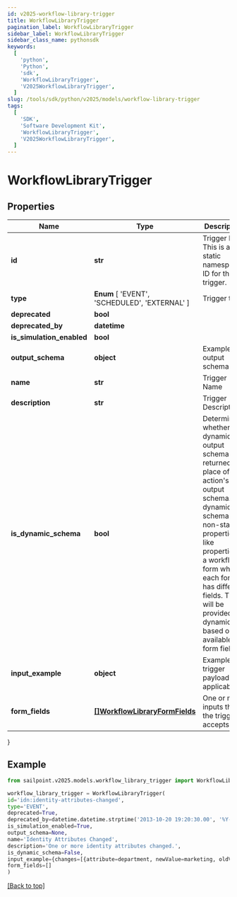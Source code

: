 ```yaml
---
id: v2025-workflow-library-trigger
title: WorkflowLibraryTrigger
pagination_label: WorkflowLibraryTrigger
sidebar_label: WorkflowLibraryTrigger
sidebar_class_name: pythonsdk
keywords:
  [
    'python',
    'Python',
    'sdk',
    'WorkflowLibraryTrigger',
    'V2025WorkflowLibraryTrigger',
  ]
slug: /tools/sdk/python/v2025/models/workflow-library-trigger
tags:
  [
    'SDK',
    'Software Development Kit',
    'WorkflowLibraryTrigger',
    'V2025WorkflowLibraryTrigger',
  ]
---
```


# WorkflowLibraryTrigger

## Properties

| Name | Type | Description | Notes |
| --- | --- | --- | --- |
| **id** | **str** | Trigger ID. This is a static namespaced ID for the trigger. | [optional] |
| **type** | **Enum** [ 'EVENT', 'SCHEDULED', 'EXTERNAL' ] | Trigger type | [optional] |
| **deprecated** | **bool** |  | [optional] |
| **deprecated_by** | **datetime** |  | [optional] |
| **is_simulation_enabled** | **bool** |  | [optional] |
| **output_schema** | **object** | Example output schema | [optional] |
| **name** | **str** | Trigger Name | [optional] |
| **description** | **str** | Trigger Description | [optional] |
| **is_dynamic_schema** | **bool** | Determines whether the dynamic output schema is returned in place of the action's output schema. The dynamic schema lists non-static properties, like properties of a workflow form where each form has different fields. These will be provided dynamically based on available form fields. | [optional] [default to False] |
| **input_example** | **object** | Example trigger payload if applicable | [optional] |
| **form_fields** | [**[]WorkflowLibraryFormFields**](workflow-library-form-fields) | One or more inputs that the trigger accepts | [optional] |

}

## Example

```python
from sailpoint.v2025.models.workflow_library_trigger import WorkflowLibraryTrigger

workflow_library_trigger = WorkflowLibraryTrigger(
id='idn:identity-attributes-changed',
type='EVENT',
deprecated=True,
deprecated_by=datetime.datetime.strptime('2013-10-20 19:20:30.00', '%Y-%m-%d %H:%M:%S.%f'),
is_simulation_enabled=True,
output_schema=None,
name='Identity Attributes Changed',
description='One or more identity attributes changed.',
is_dynamic_schema=False,
input_example={changes=[{attribute=department, newValue=marketing, oldValue=sales}, {attribute=manager, newValue={id=ee769173319b41d19ccec6c235423236c, name=mean.guy, type=IDENTITY}, oldValue={id=ee769173319b41d19ccec6c235423237b, name=nice.guy, type=IDENTITY}}, {attribute=email, newValue=john.doe@gmail.com, oldValue=john.doe@hotmail.com}], identity={id=ee769173319b41d19ccec6cea52f237b, name=john.doe, type=IDENTITY}},
form_fields=[]
)

```

[[Back to top]](#)

